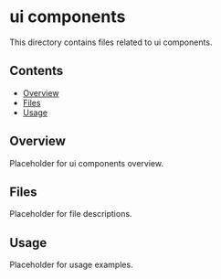 # ui components

This directory contains files related to ui components.

## Contents

- [Overview](#overview)
- [Files](#files)
- [Usage](#usage)

## Overview

Placeholder for ui components overview.

## Files

Placeholder for file descriptions.

## Usage

Placeholder for usage examples.
